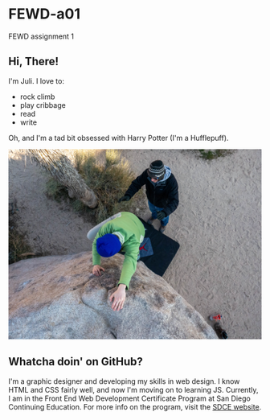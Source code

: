 # FEWD-a01
FEWD assignment 1

## Hi, There!
I'm Juli. I love to: 
* rock climb
* play cribbage
* read
* write

Oh, and I'm a tad bit obsessed with Harry Potter (I'm a Hufflepuff).

![me climbing](./JTree-63.jpg)

## Whatcha doin' on GitHub?
I'm a graphic designer and developing my skills in web design. I know HTML and CSS fairly well, and now I'm moving on to learning JS. Currently, I am in the Front End Web Development Certificate Program at San Diego Continuing Education. For more info on the program, visit the [SDCE website](http://www.sdce.edu).

